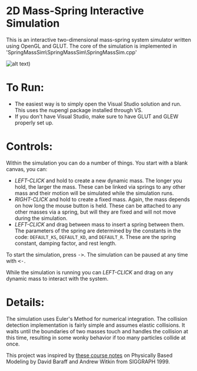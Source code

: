 # 2D Mass-Spring Interactive Simulation
This is an interactive two-dimensional mass-spring system simulator written using OpenGL and GLUT. The core of the simulation is implemented in 'SpringMassSim\SpringMassSim\SpringMassSim.cpp'

![alt text](https://github.com/davrempe/2d-mass-spring-sim/tree/master/images/screenshot.png "Example of simulation running"))

# To Run:
* The easiest way is to simply open the Visual Studio solution and run. This uses the nupengl package installed through VS.  
* If you don't have Visual Studio, make sure to have GLUT and GLEW properly set up.

# Controls:
Within the simulation you can do a number of things. You start with a blank canvas, you can:
* _LEFT-CLICK_ and hold to create a new dynamic mass. The longer you hold, the larger the mass. These can be linked via springs to any other mass and their motion will be simulated while the simulation runs.
* _RIGHT-CLICK_ and hold to create a fixed mass. Again, the mass depends on how long the mouse button is held. These can be attached to any other masses via a spring, but will they are fixed and will not move during the simulation.
* _LEFT-CLICK_ and drag between mass to insert a spring between them. The parameters of the spring are determined by the constants in the code: `DEFAULT_KS`, `DEFAULT_KD`, and `DEFAULT_R`. These are the spring constant, damping factor, and rest length.

To start the simulation, press <kbd>-></kbd>. The simulation can be paused at any time with <kbd><-</kbd>. 

While the simulation is running you can _LEFT-CLICK_ and drag on any dynamic mass to interact with the system.

# Details:
The simulation uses Euler's Method for numerical integration. The collision detection implementation is fairly simple and assumes elastic collisions. It waits until the boundaries of two masses touch and handles the collision at this time, resulting in some wonky behavior if too many particles collide at once. 

This project was inspired by [these course notes](https://graphics.stanford.edu/courses/cs448b-00-winter/papers/phys_model.pdf) on Physically Based Modeling by David Baraff and Andrew Witkin from SIGGRAPH 1999. 
